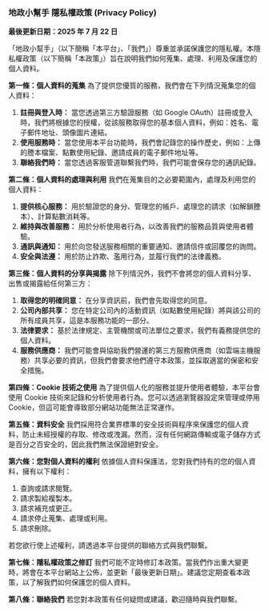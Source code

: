 ### **地政小幫手 隱私權政策 (Privacy Policy)**

**最後更新日期：2025 年 7 月 22 日**

「地政小幫手」（以下簡稱「本平台」、「我們」）尊重並承諾保護您的隱私權。本隱私權政策（以下簡稱「本政策」）旨在說明我們如何蒐集、處理、利用及保護您的個人資料。

**第一條：個人資料的蒐集**
為了提供您優質的服務，我們會在下列情況蒐集您的個人資料：

1.  **註冊與登入時：** 當您透過第三方驗證服務（如 Google OAuth）註冊或登入時，我們將根據您的授權，從該服務取得您的基本個人資料，例如：姓名、電子郵件地址、頭像圖片連結。
2.  **使用服務時：** 當您使用本平台功能時，我們會記錄您的操作歷史，例如：上傳的謄本檔案、點數使用紀錄、邀請成員的電子郵件地址等。
3.  **聯絡我們時：** 當您透過客服管道聯繫我們時，我們可能會保存您的通訊紀錄。

**第二條：個人資料的處理與利用**
我們在蒐集目的之必要範圍內，處理及利用您的個人資料：

1.  **提供核心服務：** 用於驗證您的身分、管理您的帳戶、處理您的請求（如解鎖謄本）、計算點數消耗等。
2.  **維持與改善服務：** 用於分析使用者行為，以改善我們的服務品質與使用者體驗。
3.  **通訊與通知：** 用於向您發送服務相關的重要通知、邀請信件或回覆您的詢問。
4.  **安全與法遵：** 用於防止詐欺、濫用行為，並履行我們的法律義務。

**第三條：個人資料的分享與揭露**
除下列情況外，我們不會將您的個人資料分享、出售或揭露給任何第三方：

1.  **取得您的明確同意：** 在分享資訊前，我們會先取得您的同意。
2.  **公司內部共享：** 您在特定公司內的活動資訊（如點數使用紀錄）將與該公司的所有成員共享，這是本服務功能的一部分。
3.  **法律要求：** 基於法律規定、主管機關或司法單位之要求，我們有義務提供您的個人資料。
4.  **服務供應商：** 我們可能會與協助我們營運的第三方服務供應商（如雲端主機服務）共享必要的資訊，但我們會要求他們遵守本政策，並採取適當的保密和安全措施。

**第四條：Cookie 技術之使用**
為了提供個人化的服務並提升使用者體驗，本平台會使用 Cookie 技術來記錄和分析使用者行為。您可以透過瀏覽器設定來管理或停用 Cookie，但這可能會導致部分網站功能無法正常運作。

**第五條：資料安全**
我們採用符合業界標準的安全技術與程序來保護您的個人資料，防止未經授權的存取、修改或洩漏。然而，沒有任何網路傳輸或電子儲存方式是百分之百安全的，因此我們無法保證絕對安全。

**第六條：您對個人資料的權利**
依據個人資料保護法，您對我們持有的您的個人資料，擁有以下權利：

1.  查詢或請求閱覽。
2.  請求製給複製本。
3.  請求補充或更正。
4.  請求停止蒐集、處理或利用。
5.  請求刪除。

若您欲行使上述權利，請透過本平台提供的聯絡方式與我們聯繫。

**第七條：隱私權政策之修訂**
我們可能不定時修訂本政策。當我們作出重大變更時，將會在本平台網站上公佈，並更新「最後更新日期」。建議您定期查看本政策，以了解我們如何保護您的個人資料。

**第八條：聯絡我們**
若您對本政策有任何疑問或建議，歡迎隨時與我們聯繫。
